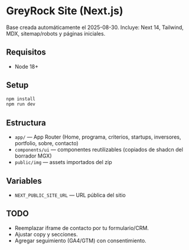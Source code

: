 # GreyRock Site (Next.js)

Base creada automáticamente el 2025-08-30.
Incluye: Next 14, Tailwind, MDX, sitemap/robots y páginas iniciales.

## Requisitos
- Node 18+

## Setup
```bash
npm install
npm run dev
```

## Estructura
- `app/` — App Router (Home, programa, criterios, startups, inversores, portfolio, sobre, contacto)
- `components/ui` — componentes reutilizables (copiados de shadcn del borrador MGX)
- `public/img` — assets importados del zip

## Variables
- `NEXT_PUBLIC_SITE_URL` — URL pública del sitio

## TODO
- Reemplazar iframe de contacto por tu formulario/CRM.
- Ajustar copy y secciones.
- Agregar seguimiento (GA4/GTM) con consentimiento.
